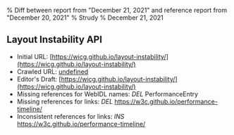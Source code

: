% Diff between report from "December 21, 2021" and reference report from "December 20, 2021"
% Strudy
% December 21, 2021

## Layout Instability API

- Initial URL: [https://wicg.github.io/layout-instability/](https://wicg.github.io/layout-instability/)
- Crawled URL: [undefined](undefined)
- Editor's Draft: [https://wicg.github.io/layout-instability/](https://wicg.github.io/layout-instability/)
- Missing references for WebIDL names: *DEL* PerformanceEntry
- Missing references for links: *DEL* https://w3c.github.io/performance-timeline/
- Inconsistent references for links: *INS* https://w3c.github.io/performance-timeline/



